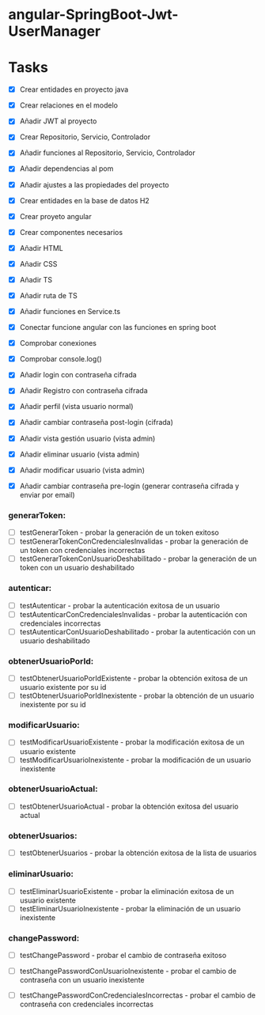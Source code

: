 # angular-SpringBoot-Jwt-UserManager

# Tasks
- [x] Crear entidades en proyecto java
- [x] Crear relaciones en el modelo
- [x] Añadir JWT al proyecto
- [x] Crear Repositorio, Servicio, Controlador
- [x] Añadir funciones al Repositorio, Servicio, Controlador
- [x] Añadir dependencias al pom
- [x] Añadir ajustes a las propiedades del proyecto
- [x] Crear entidades en la base de datos H2
- [x] Crear proyeto angular
- [x] Crear componentes necesarios
- [x] Añadir HTML
- [x] Añadir CSS
- [x] Añadir TS
- [x] Añadir ruta de TS
- [x] Añadir funciones en Service.ts
- [x] Conectar funcione angular con las funciones en spring boot
- [x] Comprobar conexiones
- [x] Comprobar console.log()
- [x] Añadir login con contraseña cifrada
- [x] Añadir Registro con contraseña cifrada
- [x] Añadir perfil (vista usuario normal)
- [x] Añadir cambiar contraseña post-login (cifrada)
- [x] Añadir vista gestión usuario (vista admin)
- [x] Añadir eliminar usuario (vista admin)
- [x] Añadir modificar usuario (vista admin)
- [x] Añadir cambiar contraseña pre-login (generar contraseña cifrada y enviar por email)


### generarToken:
-[ ] testGenerarToken - probar la generación de un token exitoso
-[ ] testGenerarTokenConCredencialesInvalidas - probar la generación de un token con credenciales incorrectas
-[ ] testGenerarTokenConUsuarioDeshabilitado - probar la generación de un token con un usuario deshabilitado
### autenticar:
-[ ] testAutenticar - probar la autenticación exitosa de un usuario
-[ ] testAutenticarConCredencialesInvalidas - probar la autenticación con credenciales incorrectas
-[ ] testAutenticarConUsuarioDeshabilitado - probar la autenticación con un usuario deshabilitado

### obtenerUsuarioPorId:
-[ ] testObtenerUsuarioPorIdExistente - probar la obtención exitosa de un usuario existente por su id
-[ ] testObtenerUsuarioPorIdInexistente - probar la obtención de un usuario inexistente por su id

### modificarUsuario:
-[ ] testModificarUsuarioExistente - probar la modificación exitosa de un usuario existente
-[ ] testModificarUsuarioInexistente - probar la modificación de un usuario inexistente

### obtenerUsuarioActual:
-[ ] testObtenerUsuarioActual - probar la obtención exitosa del usuario actual

### obtenerUsuarios:

-[ ] testObtenerUsuarios - probar la obtención exitosa de la lista de usuarios

### eliminarUsuario:
-[ ] testEliminarUsuarioExistente - probar la eliminación exitosa de un usuario existente
-[ ] testEliminarUsuarioInexistente - probar la eliminación de un usuario inexistente

### changePassword:
-[ ] testChangePassword - probar el cambio de contraseña exitoso
-[ ] testChangePasswordConUsuarioInexistente - probar el cambio de contraseña con un usuario inexistente
-[ ] testChangePasswordConCredencialesIncorrectas - probar el cambio de contraseña con credenciales incorrectas


